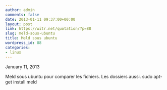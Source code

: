 ```yaml
---
author: admin
comments: false
date: 2013-01-11 09:37:00+00:00
layout: post
link: https://witr.net/quotation/?p=88
slug: meld-sous-ubuntu
title: Meld sous ubuntu
wordpress_id: 88
categories:
- linux
---
```


January 11, 2013  
  
Meld sous ubuntu pour comparer les fichiers. Les dossiers aussi. sudo apt-get install meld
